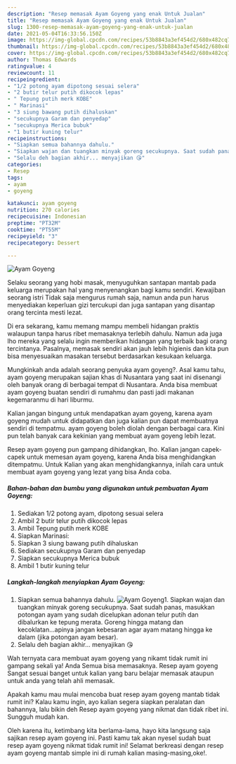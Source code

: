 ```yaml
---
description: "Resep memasak Ayam Goyeng yang enak Untuk Jualan"
title: "Resep memasak Ayam Goyeng yang enak Untuk Jualan"
slug: 1300-resep-memasak-ayam-goyeng-yang-enak-untuk-jualan
date: 2021-05-04T16:33:56.150Z
image: https://img-global.cpcdn.com/recipes/53b8843a3ef454d2/680x482cq70/ayam-goyeng-foto-resep-utama.jpg
thumbnail: https://img-global.cpcdn.com/recipes/53b8843a3ef454d2/680x482cq70/ayam-goyeng-foto-resep-utama.jpg
cover: https://img-global.cpcdn.com/recipes/53b8843a3ef454d2/680x482cq70/ayam-goyeng-foto-resep-utama.jpg
author: Thomas Edwards
ratingvalue: 4
reviewcount: 11
recipeingredient:
- "1/2 potong ayam dipotong sesuai selera"
- "2 butir telur putih dikocok lepas"
- " Tepung putih merk KOBE"
- " Marinasi"
- "3 siung bawang putih dihaluskan"
- "secukupnya Garam dan penyedap"
- "secukupnya Merica bubuk"
- "1 butir kuning telur"
recipeinstructions:
- "Siapkan semua bahannya dahulu."
- "Siapkan wajan dan tuangkan minyak goreng secukupnya. Saat sudah panas, masukkan potongan ayam yang sudah dicelupkan adonan telur putih dan dibalurkan ke tepung merata. Goreng hingga matang dan kecoklatan...apinya jangan kebesaran agar ayam matang hingga ke dalam (jika potongan ayam besar)."
- "Selalu deh bagian akhir... menyajikan 😘"
categories:
- Resep
tags:
- ayam
- goyeng

katakunci: ayam goyeng 
nutrition: 270 calories
recipecuisine: Indonesian
preptime: "PT32M"
cooktime: "PT55M"
recipeyield: "3"
recipecategory: Dessert

---
```



![Ayam Goyeng](https://img-global.cpcdn.com/recipes/53b8843a3ef454d2/680x482cq70/ayam-goyeng-foto-resep-utama.jpg)

Selaku seorang yang hobi masak, menyuguhkan santapan mantab pada keluarga merupakan hal yang menyenangkan bagi kamu sendiri. Kewajiban seorang istri Tidak saja mengurus rumah saja, namun anda pun harus menyediakan keperluan gizi tercukupi dan juga santapan yang disantap orang tercinta mesti lezat.

Di era  sekarang, kamu memang mampu membeli hidangan praktis walaupun tanpa harus ribet memasaknya terlebih dahulu. Namun ada juga lho mereka yang selalu ingin memberikan hidangan yang terbaik bagi orang tercintanya. Pasalnya, memasak sendiri akan jauh lebih higienis dan kita pun bisa menyesuaikan masakan tersebut berdasarkan kesukaan keluarga. 



Mungkinkah anda adalah seorang penyuka ayam goyeng?. Asal kamu tahu, ayam goyeng merupakan sajian khas di Nusantara yang saat ini disenangi oleh banyak orang di berbagai tempat di Nusantara. Anda bisa membuat ayam goyeng buatan sendiri di rumahmu dan pasti jadi makanan kegemaranmu di hari liburmu.

Kalian jangan bingung untuk mendapatkan ayam goyeng, karena ayam goyeng mudah untuk didapatkan dan juga kalian pun dapat membuatnya sendiri di tempatmu. ayam goyeng boleh diolah dengan berbagai cara. Kini pun telah banyak cara kekinian yang membuat ayam goyeng lebih lezat.

Resep ayam goyeng pun gampang dihidangkan, lho. Kalian jangan capek-capek untuk memesan ayam goyeng, karena Anda bisa menghidangkan ditempatmu. Untuk Kalian yang akan menghidangkannya, inilah cara untuk membuat ayam goyeng yang lezat yang bisa Anda coba.

<!--inarticleads1-->

##### Bahan-bahan dan bumbu yang digunakan untuk pembuatan Ayam Goyeng:

1. Sediakan 1/2 potong ayam, dipotong sesuai selera
1. Ambil 2 butir telur putih dikocok lepas
1. Ambil  Tepung putih merk KOBE
1. Siapkan  Marinasi:
1. Siapkan 3 siung bawang putih dihaluskan
1. Sediakan secukupnya Garam dan penyedap
1. Siapkan secukupnya Merica bubuk
1. Ambil 1 butir kuning telur




<!--inarticleads2-->

##### Langkah-langkah menyiapkan Ayam Goyeng:

1. Siapkan semua bahannya dahulu.
<img src="https://img-global.cpcdn.com/steps/0620a46b42cc2f92/160x128cq70/ayam-goyeng-langkah-memasak-1-foto.jpg" alt="Ayam Goyeng">1. Siapkan wajan dan tuangkan minyak goreng secukupnya. Saat sudah panas, masukkan potongan ayam yang sudah dicelupkan adonan telur putih dan dibalurkan ke tepung merata. Goreng hingga matang dan kecoklatan...apinya jangan kebesaran agar ayam matang hingga ke dalam (jika potongan ayam besar).
1. Selalu deh bagian akhir... menyajikan 😘




Wah ternyata cara membuat ayam goyeng yang nikamt tidak rumit ini gampang sekali ya! Anda Semua bisa memasaknya. Resep ayam goyeng Sangat sesuai banget untuk kalian yang baru belajar memasak ataupun untuk anda yang telah ahli memasak.

Apakah kamu mau mulai mencoba buat resep ayam goyeng mantab tidak rumit ini? Kalau kamu ingin, ayo kalian segera siapkan peralatan dan bahannya, lalu bikin deh Resep ayam goyeng yang nikmat dan tidak ribet ini. Sungguh mudah kan. 

Oleh karena itu, ketimbang kita berlama-lama, hayo kita langsung saja sajikan resep ayam goyeng ini. Pasti kamu tak akan nyesel sudah buat resep ayam goyeng nikmat tidak rumit ini! Selamat berkreasi dengan resep ayam goyeng mantab simple ini di rumah kalian masing-masing,oke!.

